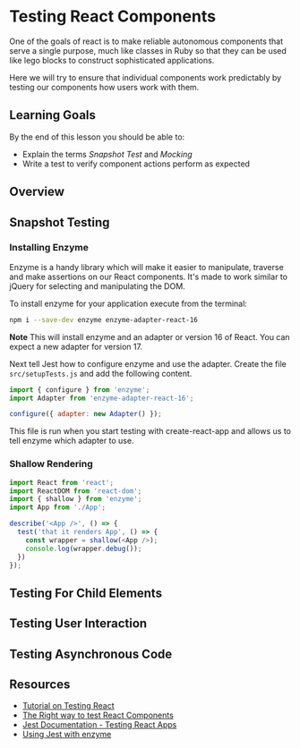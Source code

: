 # Testing React Components

One of the goals of react is to make reliable autonomous components that serve a single purpose, much like classes in Ruby so that they can be used like lego blocks to construct sophisticated applications.

Here we will try to ensure that individual components work predictably by testing our components how users work with them.

## Learning Goals
By the end of this lesson you should be able to:
- Explain the terms _Snapshot Test_ and _Mocking_
- Write a test to verify component actions perform as expected

## Overview





## Snapshot Testing



### Installing Enzyme

Enzyme is a handy library which will make it easier to manipulate, traverse and make assertions on our React components.  It's made to work similar to jQuery for selecting and manipulating the DOM.

To install enzyme for your application execute from the terminal:

```bash
npm i --save-dev enzyme enzyme-adapter-react-16
```

**Note** This will install enzyme and an adapter or version 16 of React.  You can expect a new adapter for version 17.

Next tell Jest how to configure enzyme and use the adapter.  Create the file `src/setupTests.js` and add the following content.

```javascript
import { configure } from 'enzyme';
import Adapter from 'enzyme-adapter-react-16';

configure({ adapter: new Adapter() });
```

This file is run when you start testing with create-react-app and allows us to tell enzyme which adapter to use.

### Shallow Rendering

```javascript
import React from 'react';
import ReactDOM from 'react-dom';
import { shallow } from 'enzyme';
import App from './App';

describe('<App />', () => {
  test('that it renders App', () => {
    const wrapper = shallow(<App />);
    console.log(wrapper.debug());
  })
});
```

## Testing For Child Elements

## Testing User Interaction

## Testing Asynchronous Code


## Resources
- [Tutorial on Testing React](https://medium.com/tribalscale/tutorial-on-testing-react-part-1-2c587e39114d)
- [The Right way to test React Components](https://medium.freecodecamp.org/the-right-way-to-test-react-components-548a4736ab22)
- [Jest Documentation - Testing React Apps](https://facebook.github.io/jest/docs/en/tutorial-react.html)
- [Using Jest with enzyme](https://github.com/airbnb/enzyme/blob/master/docs/guides/jest.md)
